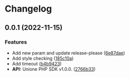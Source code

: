 # Changelog

## 0.0.1 (2022-11-15)


### Features

* Add new param and update release-please ([6e87dae](https://github.com/unione-repo/unione-php/commit/6e87daeb2eca0d0df9ea873d5b654083a154671b))
* Add style checking ([185c10a](https://github.com/unione-repo/unione-php/commit/185c10aa31d57c52c3e12e4beb5b42be2941c0bb))
* Add timeout ([b4b9423](https://github.com/unione-repo/unione-php/commit/b4b9423219e7c54566f8c1d78b940f7a97649d3f))
* **API:** Unione PHP SDK v1.0.0. ([2766b33](https://github.com/unione-repo/unione-php/commit/2766b33bf2458b59405a9ed49b0879fc31418925))
